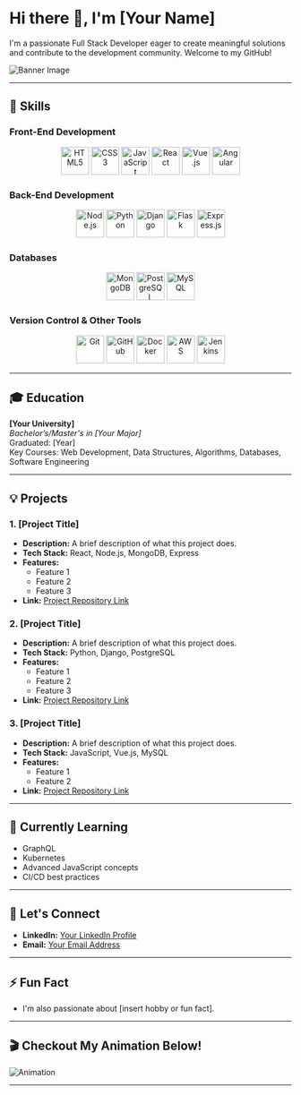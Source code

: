 # Hi there 👋, I'm [Your Name]  
I'm a passionate Full Stack Developer eager to create meaningful solutions and contribute to the development community. Welcome to my GitHub!

![Banner Image](https://example.com/your-banner-image.png)  <!-- Replace this with your image link -->

---

## 🚀 Skills

### Front-End Development

<p align="center">
  <img src="https://img.icons8.com/ios/452/html-5.png" width="50" alt="HTML5"/>
  <img src="https://img.icons8.com/ios/452/css3.png" width="50" alt="CSS3"/>
  <img src="https://img.icons8.com/ios/452/javascript.png" width="50" alt="JavaScript"/>
  <img src="https://img.icons8.com/ios/452/react.png" width="50" alt="React"/>
  <img src="https://img.icons8.com/ios/452/vue-js.png" width="50" alt="Vue.js"/>
  <img src="https://img.icons8.com/ios/452/angular.png" width="50" alt="Angular"/>
</p>

### Back-End Development

<p align="center">
  <img src="https://img.icons8.com/ios/452/nodejs.png" width="50" alt="Node.js"/>
  <img src="https://img.icons8.com/ios/452/python.png" width="50" alt="Python"/>
  <img src="https://img.icons8.com/ios/452/django.png" width="50" alt="Django"/>
  <img src="https://img.icons8.com/ios/452/flask.png" width="50" alt="Flask"/>
  <img src="https://img.icons8.com/ios/452/express-js.png" width="50" alt="Express.js"/>
</p>

### Databases

<p align="center">
  <img src="https://img.icons8.com/ios/452/mongodb.png" width="50" alt="MongoDB"/>
  <img src="https://img.icons8.com/ios/452/postgresql.png" width="50" alt="PostgreSQL"/>
  <img src="https://img.icons8.com/ios/452/mysql-logo.png" width="50" alt="MySQL"/>
</p>

### Version Control & Other Tools

<p align="center">
  <img src="https://img.icons8.com/ios/452/git.png" width="50" alt="Git"/>
  <img src="https://img.icons8.com/ios/452/github.png" width="50" alt="GitHub"/>
  <img src="https://img.icons8.com/ios/452/docker.png" width="50" alt="Docker"/>
  <img src="https://img.icons8.com/ios/452/aws.png" width="50" alt="AWS"/>
  <img src="https://img.icons8.com/ios/452/jenkins.png" width="50" alt="Jenkins"/>
</p>

---

## 🎓 Education

**[Your University]**  
*Bachelor’s/Master's in [Your Major]*  
Graduated: [Year]  
Key Courses: Web Development, Data Structures, Algorithms, Databases, Software Engineering

---

## 💡 Projects

### 1. **[Project Title]**
   - **Description:** A brief description of what this project does.
   - **Tech Stack:** React, Node.js, MongoDB, Express
   - **Features:**  
     - Feature 1
     - Feature 2
     - Feature 3
   - **Link:** [Project Repository Link](#)

### 2. **[Project Title]**
   - **Description:** A brief description of what this project does.
   - **Tech Stack:** Python, Django, PostgreSQL
   - **Features:**  
     - Feature 1
     - Feature 2
     - Feature 3
   - **Link:** [Project Repository Link](#)

### 3. **[Project Title]**
   - **Description:** A brief description of what this project does.
   - **Tech Stack:** JavaScript, Vue.js, MySQL
   - **Features:**  
     - Feature 1
     - Feature 2
   - **Link:** [Project Repository Link](#)

---

## 🌱 Currently Learning

- GraphQL
- Kubernetes
- Advanced JavaScript concepts
- CI/CD best practices

---

## 💬 Let's Connect

- **LinkedIn:** [Your LinkedIn Profile](#)
- **Email:** [Your Email Address](mailto:youremail@example.com)

---

## ⚡ Fun Fact

- I'm also passionate about [insert hobby or fun fact].

---

## 🎬 Checkout My Animation Below!

![Animation](https://example.com/your-animation.gif)  <!-- Replace with your animation GIF link -->

---

